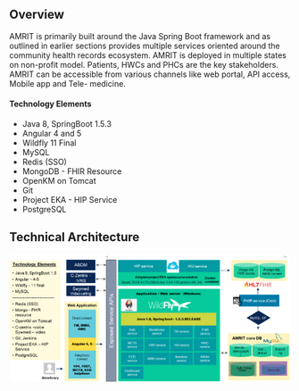 ## Overview
AMRIT is primarily built around the Java Spring Boot framework and as outlined in earlier sections provides multiple services oriented around the community health records ecosystem. AMRIT is deployed in multiple states on non-profit model.
Patients, HWCs and PHCs are the key stakeholders. AMRIT can be accessible from various channels like web portal, API access, Mobile app and Tele- medicine.

#### Technology Elements

* Java 8, SpringBoot 1.5.3
* Angular 4 and 5
* Wildfly 11 Final
* MySQL
* Redis (SSO)
* MongoDB - FHIR Resource
* OpenKM on Tomcat
* Git
* Project EKA - HIP Service
* PostgreSQL

## Technical Architecture 

![amrit-image](./img/technical-architecture.png)